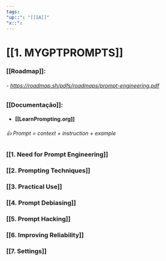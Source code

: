 ```yaml
---
tags: 
"up::": "[[IA]]"
"x::":
---
```

# [[1. MYGPTPROMPTS]]



### [[Roadmap]]:

######      - https://roadmap.sh/pdfs/roadmaps/prompt-engineering.pdf


### [[Documentação]]:

- #### [[LearnPrompting.org]]




###### 👍 Prompt = context + instruction + example


### [[1. Need for Prompt Engineering]]
### [[2. Prompting Techniques]]
### [[3. Practical Use]]
### [[4. Prompt Debiasing]]
### [[5. Prompt Hacking]]
### [[6. Improving Reliability]]
### [[7. Settings]] 